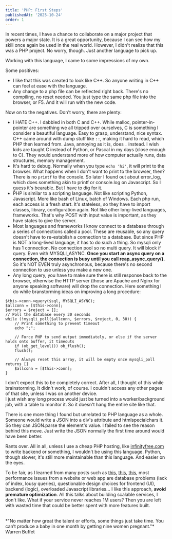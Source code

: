 ```yaml
---
title: 'PHP: First Steps'
publishedAt: '2025-10-24'
order: 1
---
```

In recent times, I have a chance to collaborate on a major project that powers a major state. It is a great 
opportunity, because I can see how my skill once again be used in the real world. However, I didn't realize
that this was a PHP project. No worry, though. Just another language to pick up.

Working with this language, I came to some impressions of my own. 

Some positives:
- I like that this was created to look like C++. So anyone writing in C++ can feel at ease with the language.
- Any change to a php file can be reflected right back. There's no compiling, no reset needed. You just type
the same php file into the browser, or F5. And it will run with the new code.

Now on to the negatives. Don't worry, there are plenty:
- I HATE C++. I dabbled in both C and C++. While malloc, pointer-in-pointer are something we all tripped over 
ourselves, C is something I consider a beautiful language. Easy to grasp, understand, nice syntax. C++ came
around with dump stuff like `::`, making it hard to read, which PHP then learned from. Java, annoying as it is,
does `.` instead. I wish kids are taught C instead of Python, or Pascal in my days (close enough to C). They
would understand more of how computer actually runs, data structures, memory management.
- It's hard to debug. Normally when you type `echo 'hi'`, it will print to the browser. What happens when I don't
want to print to the browser, then? There is no `printf` to the console. So later I found out about error_log,
which does something akin to printf or console.log on Javascript. So I guess it's bearable. But I have to dig
for it.
- PHP is similar to a scripting language. Not like scripting Python, Javascript. More like bash of Linux,
batch of Windows. Each php run, each access is a fresh start. It's stateless, so they have to import classes,
library, configuration again. Not like other long-lived languages, frameworks. That's why POST with input value
is important, as they have states to give the server.
- Most languages and frameworks I know connect to a database through a series of connections called a pool. These
are reusable, so any query doesn't have to re-establish a connection to a database. But since PHP is NOT 
a long-lived language, it has to do such a thing. So mysqli only has 1 connection. No connection pool so no multi query. It will block if query. Even with MYSQLI_ASYNC. **Once you start an async query on a connection, the connection is busy until you call reap_async_query().** So it's NOT EVEN truly asynchronous, because there's no second connection to use unless 
you make a new one.
- Any long query, you have to make sure there is still response back to the browser, otherwise the HTTP server (those are
Apache and Nginx for anyone speaking software) will drop the connection. Here something I do while branstorming ideas
on improving a long procedure:  

```
$this->conn->query($sql, MYSQLI_ASYNC);
$allconn = [$this->conn];
$errors = $reject = [];
// Poll the database every 30 seconds
while (!mysqli_poll($allconn, $errors, $reject, 0, 30)) {
	// Print something to prevent timeout
	echo ";";

	// Force PHP to send output immediately, or else if the server holds onto buffer, it timeouts
	if (ob_get_level()) ob_flush();
	flush();

	// Always reset this array, it will be empty once mysqli_poll returns []
	$allconn = [$this->conn];
}
```

I don't expect this to be completely correct. After all, I thought of this while brainstorming. It didn't work, of course.
I couldn't access any other pages of that site, unless I was on another device.  
I just wish any long process would just be turned into a worker/background job, with a table to monitor it. So it doesn't
hang the entire site like that.

There is one more thing I found but unrelated to PHP language as a whole. Someone would write a JSON into a
div's attribute and htmlspecialchars it. So they can JSON.parse the element's value. I failed to see the reason
behind this move. Just write the JSON normally the first time around would have been better.

Rants over. All in all, unless I use a cheap PHP hosting, like [infinityfree.com](https://www.infinityfree.com/) to
write backend or something, I wouldn't be using this language. Python, though slower, it's still more maintainable 
than this language. And easier on the eyes.

To be fair, as I learned from many posts such as [this](https://old.reddit.com/r/webdev/comments/1ekuzmt/cmv_languageframework_performance_doesnt_matter/), [this](https://old.reddit.com/r/AskProgramming/comments/1fnvavy/do_efficient_programming_languages_matter_for_web/), [this](https://old.reddit.com/r/webdev/comments/aaxjft/in_an_average_web_app_what_part_of_it_is_usually/), most performance issues from a website or web app are database
problems (lack of index, lousy queries), questionable design choices for frontend (UI), backend (logic), 
overloaded Javascript libraries... I like this approach, **avoid premature optimization**. All this talks about
building scalable services, I don't like. What if your service never reaches 1M users? Then you are left with
wasted time that could be better spent with more features built.

<br/>
*"No matter how great the talent or efforts, some things just take time. You can’t produce a baby in one month by getting nine women pregnant."* Warren Buffet